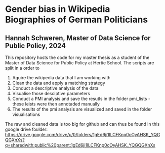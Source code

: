 # Gender bias in Wikipedia Biographies of German Politicians
## Hannah Schweren, Master of Data Science for Public Policy, 2024

This repository hosts the code for my master thesis as a student of the Master of Data Science for Public Policy at Hertie School. The scripts are split in a order to 
1. Aquire the wikipedia data that I am working with
2. Clean the data and apply a matching strategy
3. Conduct a descriptive analysis of the data
4. Visualise those desciptive parameters
5. Conduct a PMI analysis and save the resutls in the folder pmi_lists - these leists were then annotaded manually
6. The results of the pmi analysis are visualized and saved in the folder visualisations

The raw and cleaned data is too big for github and can thus be found in this google drive foulder: https://drive.google.com/drive/u/0/folders/1gEd6ji1lLCFKnp0cOyAHSK_YQGQGXnXs?q=sharedwith:public%20parent:1gEd6ji1lLCFKnp0cOyAHSK_YQGQGXnXs


